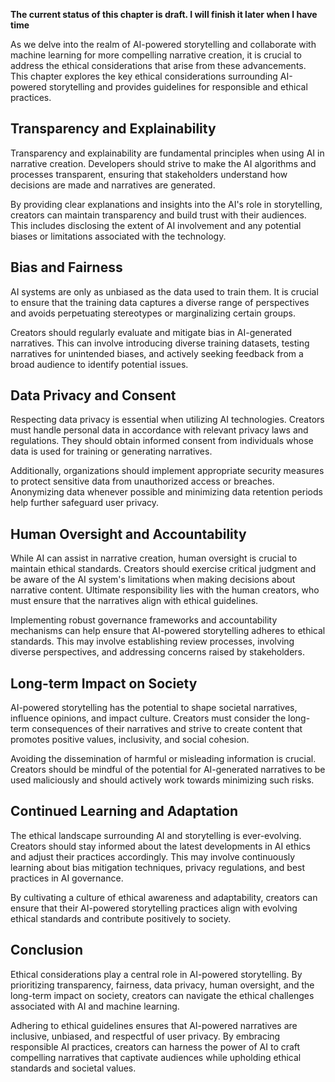 **The current status of this chapter is draft. I will finish it later when I have time**

As we delve into the realm of AI-powered storytelling and collaborate with machine learning for more compelling narrative creation, it is crucial to address the ethical considerations that arise from these advancements. This chapter explores the key ethical considerations surrounding AI-powered storytelling and provides guidelines for responsible and ethical practices.

**Transparency and Explainability**
-----------------------------------

Transparency and explainability are fundamental principles when using AI in narrative creation. Developers should strive to make the AI algorithms and processes transparent, ensuring that stakeholders understand how decisions are made and narratives are generated.

By providing clear explanations and insights into the AI's role in storytelling, creators can maintain transparency and build trust with their audiences. This includes disclosing the extent of AI involvement and any potential biases or limitations associated with the technology.

**Bias and Fairness**
---------------------

AI systems are only as unbiased as the data used to train them. It is crucial to ensure that the training data captures a diverse range of perspectives and avoids perpetuating stereotypes or marginalizing certain groups.

Creators should regularly evaluate and mitigate bias in AI-generated narratives. This can involve introducing diverse training datasets, testing narratives for unintended biases, and actively seeking feedback from a broad audience to identify potential issues.

**Data Privacy and Consent**
----------------------------

Respecting data privacy is essential when utilizing AI technologies. Creators must handle personal data in accordance with relevant privacy laws and regulations. They should obtain informed consent from individuals whose data is used for training or generating narratives.

Additionally, organizations should implement appropriate security measures to protect sensitive data from unauthorized access or breaches. Anonymizing data whenever possible and minimizing data retention periods help further safeguard user privacy.

**Human Oversight and Accountability**
--------------------------------------

While AI can assist in narrative creation, human oversight is crucial to maintain ethical standards. Creators should exercise critical judgment and be aware of the AI system's limitations when making decisions about narrative content. Ultimate responsibility lies with the human creators, who must ensure that the narratives align with ethical guidelines.

Implementing robust governance frameworks and accountability mechanisms can help ensure that AI-powered storytelling adheres to ethical standards. This may involve establishing review processes, involving diverse perspectives, and addressing concerns raised by stakeholders.

**Long-term Impact on Society**
-------------------------------

AI-powered storytelling has the potential to shape societal narratives, influence opinions, and impact culture. Creators must consider the long-term consequences of their narratives and strive to create content that promotes positive values, inclusivity, and social cohesion.

Avoiding the dissemination of harmful or misleading information is crucial. Creators should be mindful of the potential for AI-generated narratives to be used maliciously and should actively work towards minimizing such risks.

**Continued Learning and Adaptation**
-------------------------------------

The ethical landscape surrounding AI and storytelling is ever-evolving. Creators should stay informed about the latest developments in AI ethics and adjust their practices accordingly. This may involve continuously learning about bias mitigation techniques, privacy regulations, and best practices in AI governance.

By cultivating a culture of ethical awareness and adaptability, creators can ensure that their AI-powered storytelling practices align with evolving ethical standards and contribute positively to society.

Conclusion
----------

Ethical considerations play a central role in AI-powered storytelling. By prioritizing transparency, fairness, data privacy, human oversight, and the long-term impact on society, creators can navigate the ethical challenges associated with AI and machine learning.

Adhering to ethical guidelines ensures that AI-powered narratives are inclusive, unbiased, and respectful of user privacy. By embracing responsible AI practices, creators can harness the power of AI to craft compelling narratives that captivate audiences while upholding ethical standards and societal values.
